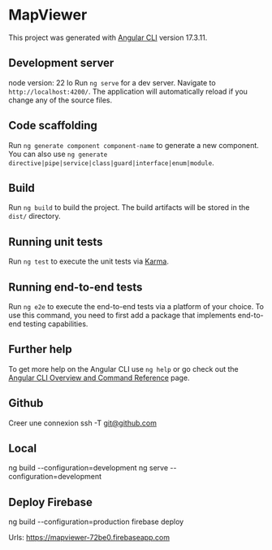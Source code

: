 # MapViewer

This project was generated with [Angular CLI](https://github.com/angular/angular-cli) version 17.3.11.

## Development server
node version: 22 lo
Run `ng serve` for a dev server. Navigate to `http://localhost:4200/`. The application will automatically reload if you change any of the source files.

## Code scaffolding

Run `ng generate component component-name` to generate a new component. You can also use `ng generate directive|pipe|service|class|guard|interface|enum|module`.

## Build

Run `ng build` to build the project. The build artifacts will be stored in the `dist/` directory.

## Running unit tests

Run `ng test` to execute the unit tests via [Karma](https://karma-runner.github.io).

## Running end-to-end tests

Run `ng e2e` to execute the end-to-end tests via a platform of your choice. To use this command, you need to first add a package that implements end-to-end testing capabilities.

## Further help

To get more help on the Angular CLI use `ng help` or go check out the [Angular CLI Overview and Command Reference](https://angular.io/cli) page.


## Github
Creer une connexion
ssh -T git@github.com

## Local
ng build --configuration=development
ng serve --configuration=development

## Deploy Firebase
ng build --configuration=production
firebase deploy

Urls:
https://mapviewer-72be0.firebaseapp.com
